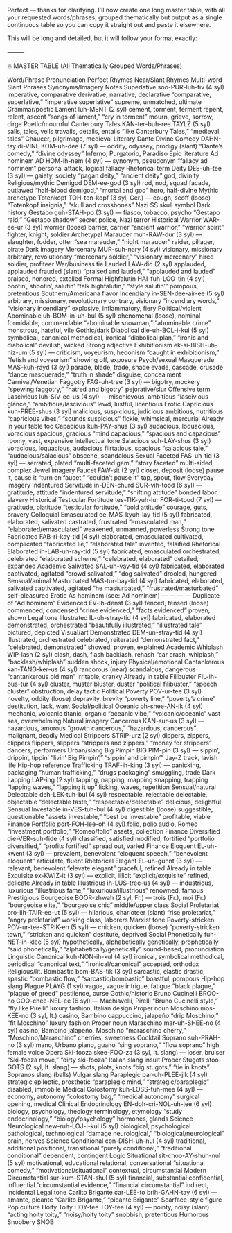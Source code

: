 Perfect — thanks for clarifying.
I’ll now create one long master table, with all your requested words/phrases, grouped thematically but output as a single continuous table so you can copy it straight out and paste it elsewhere.

This will be long and detailed, but it will follow your format exactly:

⸻

🔥 MASTER TABLE (All Thematically Grouped Words/Phrases)

Word/Phrase	Pronunciation	Perfect Rhymes	Near/Slant Rhymes	Multi-word Slant Phrases	Synonyms/Imagery	Notes
Superlative	soo-PUR-luh-tiv (4 syl)	imperative, comparative	derivative, narrative, declarative	“comparative, superlative,” “imperative superlative”	supreme, unmatched, ultimate	Grammar/poetic
Lament	luh-MENT (2 syl)	cement, torment, ferment	repent, relent, ascent	“songs of lament,” “cry in torment”	mourn, grieve, sorrow, dirge	Poetic/mournful
Canterbury Tales	KAN-ter-buh-ree TAYLZ (5 syl)	sails, tales, veils	travails, details, entails	“like Canterbury Tales,” “medieval tales”	Chaucer, pilgrimage, medieval	Literary
Dante Divine Comedy	DAHN-tay di-VINE KOM-uh-dee (7 syl)	—	oddity, odyssey, prodigy (slant)	“Dante’s comedy,” “divine odyssey”	Inferno, Purgatorio, Paradiso	Epic literature
Ad hominem	AD HOM-ih-nem (4 syl)	—	synonym, pseudonym	“fallacy ad hominem”	personal attack, logical fallacy	Rhetorical term
Deity	DEE-uh-tee (3 syl)	—	gaiety, society	“pagan deity,” “ancient deity”	god, divinity	Religious/mythic
Demigod	DEM-ee-god (3 syl)	rod, nod, squad	facade, outlawed	“half-blood demigod,” “mortal and god”	hero, half-divine	Mythic archetype
Totenkopf	TOH-ten-kopf (3 syl, Ger.)	—	cough, scoff (loose)	“Totenkopf insignia,” “skull and crossbones”	Nazi SS skull symbol	Dark history
Gestapo	guh-STAH-po (3 syl)	—	fiasco, tobacco, psycho	“Gestapo raid,” “Gestapo shadow”	secret police, Nazi terror	Historical
Warrior	WAR-ee-ur (3 syl)	worrier (loose)	barrier, carrier	“ancient warrior,” “warrior spirit”	fighter, knight, soldier	Archetypal
Marauder	muh-RAW-dur (3 syl)	—	slaughter, fodder, otter	“sea marauder,” “night marauder”	raider, pillager, pirate	Dark imagery
Mercenary	MUR-suh-nary (4 syl)	visionary, missionary	arbitrary, revolutionary	“mercenary soldier,” “visionary mercenary”	hired soldier, profiteer	War/business tie
Lauded	LAW-did (2 syl)	applauded, applauded	frauded (slant)	“praised and lauded,” “applauded and lauded”	praised, honored, extolled	Formal
Highfalutin	HAI-fuh-LOO-tin (4 syl)	—	bootin’, shootin’, salutin’	“talk highfalutin,” “style salutin’”	pompous, pretentious	Southern/Americana flavor
Incendiary	in-SEN-dee-air-ee (5 syl)	arbitrary, missionary, revolutionary	contrary, visionary	“incendiary words,” “visionary incendiary”	explosive, inflammatory, fiery	Political/violent
Abominable	uh-BOM-in-uh-bul (5 syl)	phenomenal (loose), nominal	formidable, commendable	“abominable snowman,” “abominable crime”	monstrous, hateful, vile	Gothic/dark
Diabolical	die-uh-BOL-i-kul (5 syl)	symbolical, canonical	methodical, ironical	“diabolical plan,” “ironic and diabolical”	devilish, wicked	Strong adjective
Exhibitionism	ek-si-BISH-uh-niz-um (5 syl)	—	criticism, voyeurism, hedonism	“caught in exhibitionism,” “fetish and voyeurism”	showing off, exposure	Psych/sexual
Masquerade	MAS-kuh-rayd (3 syl)	parade, blade, trade, shade	evade, cascade, crusade	“dance masquerade,” “truth in shade”	disguise, concealment	Carnival/Venetian
Faggotry	FAG-uh-tree (3 syl)	—	bigotry, mockery	“spewing faggotry,” “hatred and bigotry”	pejorative/slur	Offensive term
Lascivious	luh-SIV-ee-us (4 syl)	—	mischievous, ambitious	“lascivious glance,” “ambitious/lascivious”	lewd, lustful, licentious	Erotic
Capricious	kuh-PREE-shus (3 syl)	malicious, suspicious, judicious	ambitious, nutritious	“capricious vibes,” “sounds suspicious”	fickle, whimsical, mercurial	Already in your table too
Capacious	kuh-PAY-shus (3 syl)	audacious, loquacious, voracious	spacious, gracious	“mind capacious,” “spacious and capacious”	roomy, vast, expansive	Intellectual tone
Salacious	suh-LAY-shus (3 syl)	voracious, loquacious, audacious	flirtatious, spacious	“salacious tale,” “audacious/salacious”	obscene, scandalous	Sexual
Faceted	FAS-uh-tid (3 syl)	—	serrated, plated	“multi-faceted gem,” “story faceted”	multi-sided, complex	Jewel imagery
Faucet	FAW-sit (2 syl)	closet, deposit (loose)	pause it, cause it	“turn on faucet,” “couldn’t pause it”	tap, spout, flow	Everyday imagery
Indentured Servitude	in-DEN-churd SUR-vih-tood (6 syl)	—	gratitude, attitude	“indentured servitude,” “shifting attitude”	bonded labor, slavery	Historical
Testicular Fortitude	tes-TIK-yuh-lur FOR-ti-tood (7 syl)	—	gratitude, platitude	“testicular fortitude,” “bold attitude”	courage, guts, bravery	Colloquial
Emasculated	ee-MAS-kyuh-lay-tid (5 syl)	fabricated, elaborated, salivated	castrated, frustrated	“emasculated man,” “elaborated/emasculated”	weakened, unmanned, powerless	Strong tone
Fabricated	FAB-ri-kay-tid (4 syl)	elaborated, emasculated	cultivated, complicated	“fabricated lie,” “elaborated tale”	invented, falsified	Rhetorical
Elaborated	ih-LAB-uh-ray-tid (5 syl)	fabricated, emasculated	orchestrated, celebrated	“elaborated scheme,” “celebrated, elaborated”	detailed, expanded	Academic
Salivated	SAL-uh-vay-tid (4 syl)	fabricated, elaborated	captivated, agitated	“crowd salivated,” “dog salivated”	drooled, hungered	Sensual/animal
Masturbated	MAS-tur-bay-tid (4 syl)	fabricated, elaborated, salivated	captivated, agitated	“he masturbated,” “frustrated/masturbated”	self-pleasured	Erotic
As hominem	(see: Ad hominem)	—	—	—	—	Duplicate of “Ad hominem”
Evidenced	EV-ih-denst (3 syl)	fenced, tensed (loose)	commenced, condensed	“crime evidenced,” “facts evidenced”	proven, shown	Legal tone
Illustrated	IL-uh-stray-tid (4 syl)	fabricated, elaborated	demonstrated, orchestrated	“beautifully illustrated,” “illustrated tale”	pictured, depicted	Visual/art
Demonstrated	DEM-un-stray-tid (4 syl)	illustrated, orchestrated	celebrated, reiterated	“demonstrated fact,” “celebrated, demonstrated”	showed, proven, explained	Academic
Whiplash	WIP-lash (2 syl)	clash, dash, flash	backlash, rehash	“car crash, whiplash,” “backlash/whiplash”	sudden shock, injury	Physical/emotional
Cantankerous	kan-TANG-ker-us (4 syl)	rancorous (near)	scandalous, dangerous	“cantankerous old man”	irritable, cranky	Already in table
Filibuster	FIL-ih-bus-tur (4 syl)	cluster, muster	bluster, duster	“political filibuster,” “speech cluster”	obstruction, delay tactic	Political
Poverty	POV-ur-tee (3 syl)	novelty, oddity (loose)	depravity, brevity	“poverty line,” “poverty’s crime”	destitution, lack, want	Social/political
Oceanic	oh-shee-AN-ik (4 syl)	mechanic, volcanic	titanic, organic	“oceanic vibe,” “volcanic/oceanic”	vast sea, overwhelming	Natural imagery
Cancerous	KAN-sur-us (3 syl)	—	hazardous, amorous	“growth cancerous,” “hazardous, cancerous”	malignant, deadly	Medical
Strippers	STRIP-urz (2 syl)	dippers, zippers, clippers	flippers, slippers	“strippers and zippers,” “money for strippers”	dancers, performers	Urban/slang
Big Pimpin	BIG PIM-pin (3 syl)	—	sippin’, drippin’, tippin’	“livin’ Big Pimpin’,” “sippin’ and pimpin’”	Jay-Z track, lavish life	Hip-hop reference
Trafficking	TRAF-ih-king (3 syl)	—	panicking, packaging	“human trafficking,” “drugs packaging”	smuggling, trade	Dark
Lapping	LAP-ing (2 syl)	tapping, napping, mapping	snapping, trapping	“lapping waves,” “lapping it up”	licking, waves, repetition	Sensual/natural
Delectable	deh-LEK-tuh-bul (4 syl)	respectable, rejectable	delectable, objectable	“delectable taste,” “respectable/delectable”	delicious, delightful	Sensual
Investable	in-VES-tuh-bul (4 syl)	digestible (loose)	suggestible, questionable	“assets investable,” “best be investable”	profitable, viable	Finance
Portfolio	port-FOH-lee-oh (4 syl)	folio, polio	audio, Romeo	“investment portfolio,” “Romeo/folio”	assets, collection	Finance
Diversified	die-VER-suh-fide (4 syl)	classified, satisfied	modified, fortified	“portfolio diversified,” “profits fortified”	spread out, varied	Finance
Eloquent	EL-uh-kwent (3 syl)	—	prevalent, benevolent	“eloquent speech,” “benevolent eloquent”	articulate, fluent	Rhetorical
Elegant	EL-uh-guhnt (3 syl)	—	relevant, benevolent	“elevate elegant”	graceful, refined	Already in table
Exquisite	ex-KWIZ-it (3 syl)	—	explicit, illicit	“explicit/exquisite”	refined, delicate	Already in table
Illustrious	ih-LUS-tree-us (4 syl)	—	industrious, luxurious	“illustrious fame,” “luxurious/illustrious”	renowned, famous	Prestigious
Bourgeoise	BOOR-zhwah (2 syl, Fr.)	—	trois (Fr.), moi (Fr.)	“bourgeoise elite,” “bourgeoise chic”	middle/upper class	Social
Proletariat	pro-lih-TAIR-ee-ut (5 syl)	—	hilarious, charioteer (slant)	“rise proletariat,” “angry proletariat”	working class, laborers	Marxist tone
Poverty-stricken	POV-ur-tee-STRIK-en (5 syl)	—	chicken, quicken (loose)	“poverty-stricken town,” “stricken and quicken”	destitute, deprived	Social
Phonetically	fuh-NET-ih-klee (5 syl)	hypothetically, alphabetically	genetically, prophetically	“said phonetically,” “alphabetically/genetically”	sound-based, pronunciation	Linguistic
Canonical	kuh-NON-ih-kul (4 syl)	ironical, symbolical	methodical, periodical	“canonical text,” “ironical/canonical”	accepted, orthodox	Religious/lit.
Bombastic	bom-BAS-tik (3 syl)	sarcastic, elastic	drastic, spastic	“bombastic flow,” “sarcastic/bombastic”	boastful, pompous	Hip-hop slang
Plague	PLAYG (1 syl)	vague, vague	intrigue, fatigue	“black plague,” “plague of greed”	pestilence, curse	Gothic/historic
Bruno Cucinelli	BROO-no COO-chee-NEL-ee (6 syl)	—	Machiavelli, Pirelli	“Bruno Cucinelli style,” “fly like Pirelli”	luxury fashion, Italian design	Proper noun
Moschino	mos-KEE-no (3 syl, It.)	casino, Bambino	cappuccino, jalapeño	“drip Moschino,” “fit Moschino”	luxury fashion	Proper noun
Maraschino	mar-uh-SHEE-no (4 syl)	casino, Bambino	jalapeño, Moschino	“maraschino cherry,” “Moschino/Maraschino”	cherries, sweetness	Cocktail
Soprano	suh-PRAH-no (3 syl)	mano, Urbano	piano, guano	“sing soprano,” “flow soprano”	high female voice	Opera
Ski-fooza	skee-FOO-za (3 syl, It. slang)	—	loser, bruiser	“Ski-fooza move,” “dirty ski-fooza”	Italian slang insult	Proper
Stugots	stoo-GOTS (2 syl, It. slang)	—	shots, plots, knots	“big stugots,” “tie in knots”	Sopranos slang (balls)	Vulgar slang
Paraplegic	par-uh-PLEE-jik (4 syl)	strategic	epileptic, prosthetic	“paraplegic mind,” “strategic/paraplegic”	disabled, immobile	Medical
Colostomy	kuh-LOSS-tuh-mee (4 syl)	—	economy, autonomy	“colostomy bag,” “medical autonomy”	surgical opening, medical	Clinical
Endocrinology	EN-doh-cri-NOL-uh-jee (6 syl)	biology, psychology, theology	terminology, etymology	“study endocrinology,” “biology/psychology”	hormones, glands	Science
Neurological	new-ruh-LOJ-i-kul (5 syl)	biological, psychological	pathological, technological	“damage neurological,” “biological/neurological”	brain, nerves	Science
Conditional	con-DISH-uh-nul (4 syl)	traditional, additional	positional, transitional	“purely conditional,” “traditional conditional”	dependent, contingent	Logic
Situational	sit-choo-AY-shuh-nul (5 syl)	motivational, educational	relational, conversational	“situational comedy,” “motivational/situational”	contextual, circumstantial	Modern
Circumstantial	sur-kum-STAN-shul (5 syl)	financial, substantial	confidential, influential	“circumstantial evidence,” “financial circumstantial”	indirect, incidental	Legal tone
Carlito Brigante	car-LEE-to brih-GAHN-tay (6 syl)	—	amante, picante	“Carlito Brigante,” “picante Brigante”	Scarface-style figure	Pop culture
Hoity Toity	HOY-tee TOY-tee (4 syl)	—	pointy, noisy (slant)	“acting hoity toity,” “noisy/hoity toity”	snobbish, pretentious	Humorous
Snobbery	SNOB					